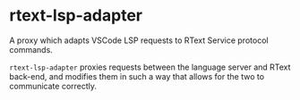 # rtext-lsp-adapter
A proxy which adapts VSCode LSP requests to RText Service protocol commands.

`rtext-lsp-adapter` proxies requests between the language server and RText back-end, and modifies them in such a way that allows for the two to communicate correctly.
